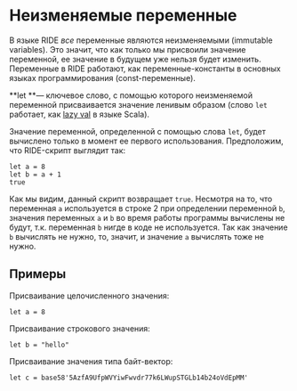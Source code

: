 # Неизменяемые переменные
В языке RIDE _все_ переменные являются неизменяемыми (immutable variables). Это значит, что как только мы присвоили значение переменной, ее значение в будущем уже нельзя будет изменить. Переменные в RIDE работают, как переменные-константы в основных языках программирования (const-переменные).

**let **— ключевое слово, с помощью которого неизменяемой переменной присваивается значение ленивым образом (слово `let` работает, как [lazy val](https://docs.scala-lang.org/sips/improved-lazy-val-initialization.html) в языке Scala). 

Значение переменной, определенной с помощью слова `let`, будет вычислено только в момент ее первого использования. Предположим, что RIDE-скрипт выглядит так:
```
let a = 8
let b = a + 1
true
```



Как мы видим, данный скрипт возвращает `true`. Несмотря на то, что переменная `a` используется в строке 2 при определении переменной `b`, значения переменных `a` и `b` во время работы программы вычислены не будут, т.к. переменная `b` нигде в коде не используется. Так как значение `b` вычислять не нужно, то, значит, и значение `a` вычислять тоже не нужно.

## Примеры
Присваивание целочисленного значения:



```
let a = 8
```


Присваивание строкового значения:



```
let b = "hello"
```


Присваивание значения типа байт-вектор:



```
let c = base58'5AzfA9UfpWVYiwFwvdr77k6LWupSTGLb14b24oVdEpMM'
```

